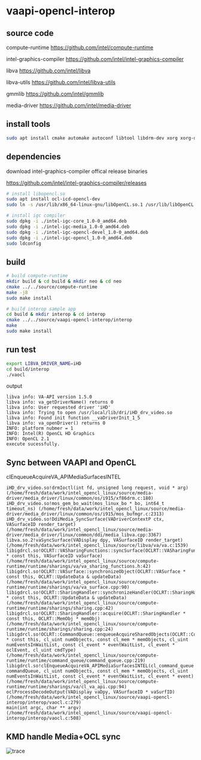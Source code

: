 # vaapi-opencl-interop

## source code

compute-runtime https://github.com/intel/compute-runtime

intel-graphics-compiler https://github.com/intel/intel-graphics-compiler

libva https://github.com/intel/libva

libva-utils https://github.com/intel/libva-utils

gmmlib https://github.com/intel/gmmlib

media-driver https://github.com/intel/media-driver

## install tools
```bash
sudo apt install cmake automake autoconf libtool libdrm-dev xorg xorg-dev openbox libx11-dev libgl1-mesa-glx libgl1-mesa-dev
```

## dependencies
download intel-graphics-compiler offical release binaries

https://github.com/intel/intel-graphics-compiler/releases
```bash
# install libopencl.so
sudo apt install ocl-icd-opencl-dev
sudo ln -s /usr/lib/x86_64-linux-gnu/libOpenCL.so.1 /usr/lib/libOpenCL.so

# install igc compiler
sudo dpkg -i ./intel-igc-core_1.0-0_amd64.deb
sudo dpkg -i ./intel-igc-media_1.0-0_amd64.deb
sudo dpkg -i ./intel-igc-opencl-devel_1.0-0_amd64.deb
sudo dpkg -i ./intel-igc-opencl_1.0-0_amd64.deb
sudo ldconfig
```

## build
```bash
# build compute-runtime
mkdir build & cd build & mkdir neo & cd neo
cmake ../../source/compute-runtime
make -j8
sudo make install

# build interop sample app
cd build & mkdir interop & cd interop
cmake ../../source/vaapi-opencl-interop/interop
make
sudo make install
```

## run test
```bash
export LIBVA_DRIVER_NAME=iHD
cd build/interop
./vaocl
```
output
```
libva info: VA-API version 1.5.0
libva info: va_getDriverName() returns 0
libva info: User requested driver 'iHD'
libva info: Trying to open /usr/local/lib/dri/iHD_drv_video.so
libva info: Found init function __vaDriverInit_1_5
libva info: va_openDriver() returns 0
INFO: platform nubmer = 1
INFO: Intel(R) OpenCL HD Graphics
INFO: OpenCL 2.1 
execute sucessfully.
```

## Sync between VAAPI and OpenCL

clEnqueueAcquireVA_APIMediaSurfacesINTEL
```
iHD_drv_video.so!drmIoctl(int fd, unsigned long request, void * arg) (/home/fresh/data/work/intel_opencl_linux/source/media-driver/media_driver/linux/common/os/i915/xf86drm.c:180)
iHD_drv_video.so!mos_gem_bo_wait(mos_linux_bo * bo, int64_t timeout_ns) (/home/fresh/data/work/intel_opencl_linux/source/media-driver/media_driver/linux/common/os/i915/mos_bufmgr.c:2313)
iHD_drv_video.so!DdiMedia_SyncSurface(VADriverContextP ctx, VASurfaceID render_target) (/home/fresh/data/work/intel_opencl_linux/source/media-driver/media_driver/linux/common/ddi/media_libva.cpp:3367)
libva.so.2!vaSyncSurface(VADisplay dpy, VASurfaceID render_target) (/home/fresh/data/work/intel_opencl_linux/source/libva/va/va.c:1539)
libigdrcl.so!OCLRT::VASharingFunctions::syncSurface(OCLRT::VASharingFunctions * const this, VASurfaceID vaSurface) (/home/fresh/data/work/intel_opencl_linux/source/compute-runtime/runtime/sharings/va/va_sharing_functions.h:42)
libigdrcl.so!OCLRT::VASurface::synchronizeObject(OCLRT::VASurface * const this, OCLRT::UpdateData & updateData) (/home/fresh/data/work/intel_opencl_linux/source/compute-runtime/runtime/sharings/va/va_surface.cpp:90)
libigdrcl.so!OCLRT::SharingHandler::synchronizeHandler(OCLRT::SharingHandler * const this, OCLRT::UpdateData & updateData) (/home/fresh/data/work/intel_opencl_linux/source/compute-runtime/runtime/sharings/sharing.cpp:42)
libigdrcl.so!OCLRT::SharingHandler::acquire(OCLRT::SharingHandler * const this, OCLRT::MemObj * memObj) (/home/fresh/data/work/intel_opencl_linux/source/compute-runtime/runtime/sharings/sharing.cpp:24)
libigdrcl.so!OCLRT::CommandQueue::enqueueAcquireSharedObjects(OCLRT::CommandQueue * const this, cl_uint numObjects, const cl_mem * memObjects, cl_uint numEventsInWaitList, const cl_event * eventWaitList, cl_event * oclEvent, cl_uint cmdType) (/home/fresh/data/work/intel_opencl_linux/source/compute-runtime/runtime/command_queue/command_queue.cpp:219)
libigdrcl.so!clEnqueueAcquireVA_APIMediaSurfacesINTEL(cl_command_queue commandQueue, cl_uint numObjects, const cl_mem * memObjects, cl_uint numEventsInWaitList, const cl_event * eventWaitList, cl_event * event) (/home/fresh/data/work/intel_opencl_linux/source/compute-runtime/runtime/sharings/va/cl_va_api.cpp:94)
oclProcessDecodeOutput(VADisplay vaDpy, VASurfaceID * vaSurfID) (/home/fresh/data/work/intel_opencl_linux/source/vaapi-opencl-interop/interop/vaocl.c:279)
main(int argc, char ** argv) (/home/fresh/data/work/intel_opencl_linux/source/vaapi-opencl-interop/interop/vaocl.c:508)
```

## KMD handle Media+OCL sync
![trace](https://github.com/mintaka33/vaapi-opencl-interop/blob/master/log/vaocl_full2.png?raw=true)
